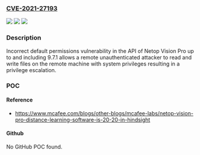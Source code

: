 ### [CVE-2021-27193](https://cve.mitre.org/cgi-bin/cvename.cgi?name=CVE-2021-27193)
![](https://img.shields.io/static/v1?label=Product&message=n%2Fa&color=blue)
![](https://img.shields.io/static/v1?label=Version&message=n%2Fa&color=blue)
![](https://img.shields.io/static/v1?label=Vulnerability&message=n%2Fa&color=brighgreen)

### Description

Incorrect default permissions vulnerability in the API of Netop Vision Pro up to and including 9.7.1 allows a remote unauthenticated attacker to read and write files on the remote machine with system privileges resulting in a privilege escalation.

### POC

#### Reference
- https://www.mcafee.com/blogs/other-blogs/mcafee-labs/netop-vision-pro-distance-learning-software-is-20-20-in-hindsight

#### Github
No GitHub POC found.

